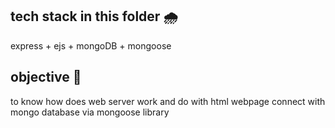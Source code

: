 ## tech stack in this folder 🌧
express + ejs + mongoDB + mongoose

## objective 🍅
to know how does web server work and do with html webpage connect with mongo database via mongoose library
